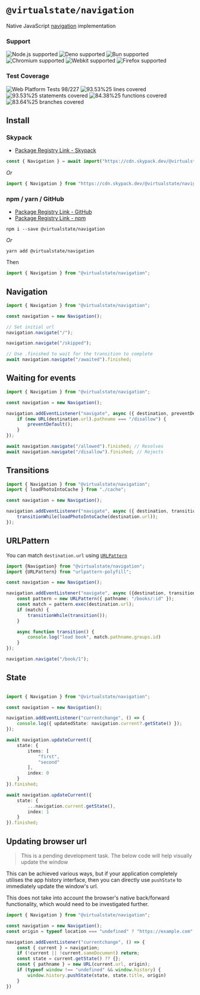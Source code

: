 # `@virtualstate/navigation`

Native JavaScript [navigation](https://github.com/WICG/navigation-api) implementation 

[//]: # (badges)

### Support

 ![Node.js supported](https://img.shields.io/badge/node-%3E%3D16.0.0-blue) ![Deno supported](https://img.shields.io/badge/deno-%3E%3D1.17.0-blue) ![Bun supported](https://img.shields.io/badge/bun-%3E%3D0.1.11-blue) ![Chromium supported](https://img.shields.io/badge/chromium-%3E%3D98.0.4695.0-blue) ![Webkit supported](https://img.shields.io/badge/webkit-%3E%3D15.4-blue) ![Firefox supported](https://img.shields.io/badge/firefox-%3E%3D94.0.1-blue)

 ### Test Coverage

 ![Web Platform Tests 98/227](https://img.shields.io/badge/Web%20Platform%20Tests-98%2F227-brightgreen) ![93.53%25 lines covered](https://img.shields.io/badge/lines-93.53%25-brightgreen) ![93.53%25 statements covered](https://img.shields.io/badge/statements-93.53%25-brightgreen) ![84.38%25 functions covered](https://img.shields.io/badge/functions-84.38%25-brightgreen) ![83.64%25 branches covered](https://img.shields.io/badge/branches-83.64%25-brightgreen)

[//]: # (badges)

## Install 

### Skypack

- [Package Registry Link - Skypack](https://www.skypack.dev/view/@virtualstate/navigation)

```typescript
const { Navigation } = await import("https://cdn.skypack.dev/@virtualstate/navigation");
```

_Or_

```typescript
import { Navigation } from "https://cdn.skypack.dev/@virtualstate/navigation";
```


### npm / yarn / GitHub


- [Package Registry Link - GitHub](https://github.com/virtualstate/navigation/packages)
- [Package Registry Link - npm](https://www.npmjs.com/package/@virtualstate/navigation)

```
npm i --save @virtualstate/navigation
```

_Or_

```
yarn add @virtualstate/navigation
```

Then

```typescript
import { Navigation } from "@virtualstate/navigation";
```

## Navigation

```typescript
import { Navigation } from "@virtualstate/navigation";

const navigation = new Navigation();

// Set initial url
navigation.navigate("/");

navigation.navigate("/skipped");

// Use .finished to wait for the transition to complete
await navigation.navigate("/awaited").finished;

```

## Waiting for events

```typescript
import { Navigation } from "@virtualstate/navigation";

const navigation = new Navigation();

navigation.addEventListener("navigate", async ({ destination, preventDefault }) => {
    if (new URL(destination.url).pathname === "/disallow") {
        preventDefault();
    }
});

await navigation.navigate("/allowed").finished; // Resolves
await navigation.navigate("/disallow").finished; // Rejects

```

## Transitions

```typescript
import { Navigation } from "@virtualstate/navigation";
import { loadPhotoIntoCache } from "./cache";

const navigation = new Navigation();

navigation.addEventListener("navigate", async ({ destination, transitionWhile }) => {
    transitionWhile(loadPhotoIntoCache(destination.url));
});
```

## URLPattern

You can match `destination.url` using [`URLPattern`](https://developer.mozilla.org/en-US/docs/Web/API/URL_Pattern_API)

```typescript
import {Navigation} from "@virtualstate/navigation";
import {URLPattern} from "urlpattern-polyfill";

const navigation = new Navigation();

navigation.addEventListener("navigate", async ({destination, transitionWhile}) => {
    const pattern = new URLPattern({ pathname: "/books/:id" });
    const match = pattern.exec(destination.url);
    if (match) {
        transitionWhile(transition());
    }

    async function transition() {
        console.log("load book", match.pathname.groups.id)
    }
});

navigation.navigate("/book/1");
```

## State

```typescript

import { Navigation } from "@virtualstate/navigation";

const navigation = new Navigation();

navigation.addEventListener("currentchange", () => {
    console.log({ updatedState: navigation.current?.getState() });
});

await navigation.updateCurrent({
    state: {
        items: [
            "first",
            "second"
        ],
        index: 0
    }
}).finished;

await navigation.updateCurrent({
    state: {
        ...navigation.current.getState(),
        index: 1
    }
}).finished;
```


## Updating browser url

> This is a pending development task.
> The below code will help visually update the window

This can be achieved various ways, but if your application completely utilises
the app history interface, then you can directly use `pushState` to immediately
update the window's url.

This does not take into account the browser's native back/forward functionality,
which would need to be investigated further.

```typescript
import { Navigation } from "@virtualstate/navigation";

const navigation = new Navigation();
const origin = typeof location === "undefined" ? "https://example.com" : location.origin;

navigation.addEventListener("currentchange", () => {
    const { current } = navigation;
    if (!current || !current.sameDocument) return;
    const state = current.getState() ?? {};
    const { pathname } = new URL(current.url, origin);
    if (typeof window !== "undefined" && window.history) {
        window.history.pushState(state, state.title, origin)
    }
})
```